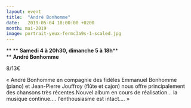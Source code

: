 ```yaml
---
layout: event
title:  "André Bonhomme"
date:   2019-05-04 18:00:00 +0200
month: mai-2019
image: portrait-yeux-fermc3a9s-1-scaled.jpg
---
```


**
**
**Samedi 4 à 20h30, dimanche 5 à 18h****  
** **André Bonhomme**

 8/13€





 « André Bonhomme en compagnie des fidèles Emmanuel Bonhomme (piano) et Jean-Pierre Jouffroy (flûte et cajon) nous offre principalement des chansons très récentes.Nouvel album en cours de réalisation... la musique continue.... l'enthousiasme est intact.... »